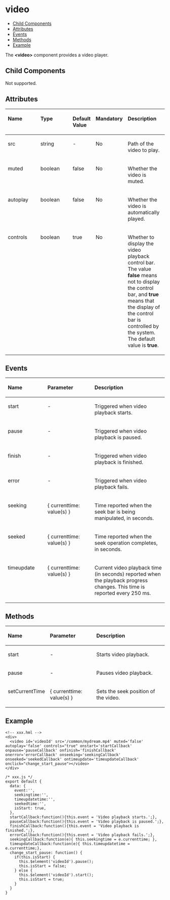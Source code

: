 # video<a name="ZH-CN_TOPIC_0000001115814824"></a>

-   [Child Components](#zh-cn_topic_0000001058670744_section9288143101012)
-   [Attributes](#zh-cn_topic_0000001058670744_section2907183951110)
-   [Events](#zh-cn_topic_0000001058670744_section3892191911214)
-   [Methods](#zh-cn_topic_0000001058670744_section45171131134215)
-   [Example](#zh-cn_topic_0000001058670746_section16867208402)

The <strong>&lt;video&gt;</strong> component provides a video player.

## Child Components<a name="zh-cn_topic_0000001058670744_section9288143101012"></a>

Not supported.

## Attributes<a name="zh-cn_topic_0000001058670744_section2907183951110"></a>

<a name="zh-cn_topic_0000001058670744_table20633101642315"></a>
<table><thead align="left"><tr id="zh-cn_topic_0000001058670744_row663331618238"><th class="cellrowborder" valign="top" width="23.119999999999997%" id="mcps1.1.6.1.1"><p id="zh-cn_topic_0000001058670744_zh-cn_topic_0000001058340523_a9ba8c579217b4b8b841b035f1d28b20e"><a name="zh-cn_topic_0000001058670744_zh-cn_topic_0000001058340523_a9ba8c579217b4b8b841b035f1d28b20e"></a><a name="zh-cn_topic_0000001058670744_zh-cn_topic_0000001058340523_a9ba8c579217b4b8b841b035f1d28b20e"></a>Name</p>
</th>
<th class="cellrowborder" valign="top" width="13.119999999999997%" id="mcps1.1.6.1.2"><p id="zh-cn_topic_0000001058670744_zh-cn_topic_0000001058340523_a633002333b024497914a4b172446f14e"><a name="zh-cn_topic_0000001058670744_zh-cn_topic_0000001058340523_a633002333b024497914a4b172446f14e"></a><a name="zh-cn_topic_0000001058670744_zh-cn_topic_0000001058340523_a633002333b024497914a4b172446f14e"></a>Type</p>
</th>
<th class="cellrowborder" valign="top" width="10.48%" id="mcps1.1.6.1.3"><p id="zh-cn_topic_0000001058670744_zh-cn_topic_0000001058340523_a4950f7884c6540b9ad523ac34657d952"><a name="zh-cn_topic_0000001058670744_zh-cn_topic_0000001058340523_a4950f7884c6540b9ad523ac34657d952"></a><a name="zh-cn_topic_0000001058670744_zh-cn_topic_0000001058340523_a4950f7884c6540b9ad523ac34657d952"></a>Default Value</p>
</th>
<th class="cellrowborder" valign="top" width="17.5200000000000005%" id="mcps1.1.6.1.4"><p id="zh-cn_topic_0000001058670744_p824610360217"><a name="zh-cn_topic_0000001058670744_p824610360217"></a><a name="zh-cn_topic_0000001058670744_p824610360217"></a>Mandatory</p>
</th>
<th class="cellrowborder" valign="top" width="35.76%" id="mcps1.1.6.1.5"><p id="zh-cn_topic_0000001058670744_zh-cn_topic_0000001058340523_a1313564aa9404a338447087d5918c17d"><a name="zh-cn_topic_0000001058670744_zh-cn_topic_0000001058340523_a1313564aa9404a338447087d5918c17d"></a><a name="zh-cn_topic_0000001058670744_zh-cn_topic_0000001058340523_a1313564aa9404a338447087d5918c17d"></a>Description</p>
</th>
</tr>
</thead>
<tbody><tr id="zh-cn_topic_0000001058670744_row10711153415392"><td class="cellrowborder" valign="top" width="23.119999999999997%" headers="mcps1.1.6.1.1 "><p id="zh-cn_topic_0000001058670744_p13851942163912"><a name="zh-cn_topic_0000001058670744_p13851942163912"></a><a name="zh-cn_topic_0000001058670744_p13851942163912"></a>src</p>
</td>
<td class="cellrowborder" valign="top" width="23.119999999999997%" headers="mcps1.1.6.1.2 "><p id="zh-cn_topic_0000001058670744_p53851422390"><a name="zh-cn_topic_0000001058670744_p53851422390"></a><a name="zh-cn_topic_0000001058670744_p53851422390"></a>string</p>
</td>
<td class="cellrowborder" valign="top" width="10.48%" headers="mcps1.1.6.1.3 "><p id="zh-cn_topic_0000001058670744_p193856420395"><a name="zh-cn_topic_0000001058670744_p193856420395"></a><a name="zh-cn_topic_0000001058670744_p193856420395"></a>-</p>
</td>
<td class="cellrowborder" valign="top" width="7.5200000000000005%" headers="mcps1.1.6.1.4 "><p id="zh-cn_topic_0000001058670744_p23851942103915"><a name="zh-cn_topic_0000001058670744_p23851942103915"></a><a name="zh-cn_topic_0000001058670744_p23851942103915"></a>No</p>
</td>
<td class="cellrowborder" valign="top" width="35.76%" headers="mcps1.1.6.1.5 "><p id="zh-cn_topic_0000001058670744_p4386542163913"><a name="zh-cn_topic_0000001058670744_p4386542163913"></a><a name="zh-cn_topic_0000001058670744_p4386542163913"></a><span id="zh-cn_topic_0000001058670744_ph1386114233917"><a name="zh-cn_topic_0000001058670744_ph1386114233917"></a><a name="zh-cn_topic_0000001058670744_ph1386114233917"></a>Path of the video to play.</span></p>
</td>
</tr>
<tr id="zh-cn_topic_0000001058670744_row871123253917"><td class="cellrowborder" valign="top" width="23.119999999999997%" headers="mcps1.1.6.1.1 "><p id="zh-cn_topic_0000001058670744_p11386134218396"><a name="zh-cn_topic_0000001058670744_p11386134218396"></a><a name="zh-cn_topic_0000001058670744_p11386134218396"></a>muted</p>
</td>
<td class="cellrowborder" valign="top" width="23.119999999999997%" headers="mcps1.1.6.1.2 "><p id="zh-cn_topic_0000001058670744_p338613422396"><a name="zh-cn_topic_0000001058670744_p338613422396"></a><a name="zh-cn_topic_0000001058670744_p338613422396"></a>boolean</p>
</td>
<td class="cellrowborder" valign="top" width="10.48%" headers="mcps1.1.6.1.3 "><p id="zh-cn_topic_0000001058670744_p9386142203914"><a name="zh-cn_topic_0000001058670744_p9386142203914"></a><a name="zh-cn_topic_0000001058670744_p9386142203914"></a>false</p>
</td>
<td class="cellrowborder" valign="top" width="7.5200000000000005%" headers="mcps1.1.6.1.4 "><p id="zh-cn_topic_0000001058670744_p18386124213913"><a name="zh-cn_topic_0000001058670744_p18386124213913"></a><a name="zh-cn_topic_0000001058670744_p18386124213913"></a>No</p>
</td>
<td class="cellrowborder" valign="top" width="35.76%" headers="mcps1.1.6.1.5 "><p id="zh-cn_topic_0000001058670744_p8386194283917"><a name="zh-cn_topic_0000001058670744_p8386194283917"></a><a name="zh-cn_topic_0000001058670744_p8386194283917"></a>Whether the video is muted.</p>
</td>
</tr>
<tr id="zh-cn_topic_0000001058670744_row36332165231"><td class="cellrowborder" valign="top" width="23.119999999999997%" headers="mcps1.1.6.1.1 "><p id="zh-cn_topic_0000001058670744_zh-cn_topic_0000001058340523_adb8a73146d764f2aab50fc046169ab26"><a name="zh-cn_topic_0000001058670744_zh-cn_topic_0000001058340523_adb8a73146d764f2aab50fc046169ab26"></a><a name="zh-cn_topic_0000001058670744_zh-cn_topic_0000001058340523_adb8a73146d764f2aab50fc046169ab26"></a>autoplay</p>
</td>
<td class="cellrowborder" valign="top" width="23.119999999999997%" headers="mcps1.1.6.1.2 "><p id="zh-cn_topic_0000001058670744_zh-cn_topic_0000001058340523_a06898db2627246f78e85d4fbadeee85c"><a name="zh-cn_topic_0000001058670744_zh-cn_topic_0000001058340523_a06898db2627246f78e85d4fbadeee85c"></a><a name="zh-cn_topic_0000001058670744_zh-cn_topic_0000001058340523_a06898db2627246f78e85d4fbadeee85c"></a>boolean</p>
</td>
<td class="cellrowborder" valign="top" width="10.48%" headers="mcps1.1.6.1.3 "><p id="zh-cn_topic_0000001058670744_zh-cn_topic_0000001058340523_ae685ead324a647bcba1bbb45c9402dd6"><a name="zh-cn_topic_0000001058670744_zh-cn_topic_0000001058340523_ae685ead324a647bcba1bbb45c9402dd6"></a><a name="zh-cn_topic_0000001058670744_zh-cn_topic_0000001058340523_ae685ead324a647bcba1bbb45c9402dd6"></a>false</p>
</td>
<td class="cellrowborder" valign="top" width="7.5200000000000005%" headers="mcps1.1.6.1.4 "><p id="zh-cn_topic_0000001058670744_p42461736102118"><a name="zh-cn_topic_0000001058670744_p42461736102118"></a><a name="zh-cn_topic_0000001058670744_p42461736102118"></a> No</p>
</td>
<td class="cellrowborder" valign="top" width="35.76%" headers="mcps1.1.6.1.5 "><p id="zh-cn_topic_0000001058670744_zh-cn_topic_0000001058340523_a692121725a9b4ebbae65cd22b94b672e"><a name="zh-cn_topic_0000001058670744_zh-cn_topic_0000001058340523_a692121725a9b4ebbae65cd22b94b672e"></a><a name="zh-cn_topic_0000001058670744_zh-cn_topic_0000001058340523_a692121725a9b4ebbae65cd22b94b672e"></a>Whether the video is automatically played.</p>
</td>
</tr>
<tr id="zh-cn_topic_0000001058670744_row13633131616239"><td class="cellrowborder" valign="top" width="23.119999999999997%" headers="mcps1.1.6.1.1 "><p id="zh-cn_topic_0000001058670744_zh-cn_topic_0000001058340523_a7c032d302e1d437eac59680e066308b0"><a name="zh-cn_topic_0000001058670744_zh-cn_topic_0000001058340523_a7c032d302e1d437eac59680e066308b0"></a><a name="zh-cn_topic_0000001058670744_zh-cn_topic_0000001058340523_a7c032d302e1d437eac59680e066308b0"></a>controls</p>
</td>
<td class="cellrowborder" valign="top" width="23.119999999999997%" headers="mcps1.1.6.1.2 "><p id="zh-cn_topic_0000001058670744_zh-cn_topic_0000001058340523_a6ba72f5c52df4fba9b02b5dffa26677e"><a name="zh-cn_topic_0000001058670744_zh-cn_topic_0000001058340523_a6ba72f5c52df4fba9b02b5dffa26677e"></a><a name="zh-cn_topic_0000001058670744_zh-cn_topic_0000001058340523_a6ba72f5c52df4fba9b02b5dffa26677e"></a>boolean</p>
</td>
<td class="cellrowborder" valign="top" width="10.48%" headers="mcps1.1.6.1.3 "><p id="zh-cn_topic_0000001058670744_zh-cn_topic_0000001058340523_a23cec1f95fd04ff1b3b20f58844ea654"><a name="zh-cn_topic_0000001058670744_zh-cn_topic_0000001058340523_a23cec1f95fd04ff1b3b20f58844ea654"></a><a name="zh-cn_topic_0000001058670744_zh-cn_topic_0000001058340523_a23cec1f95fd04ff1b3b20f58844ea654"></a>true</p>
</td>
<td class="cellrowborder" valign="top" width="7.5200000000000005%" headers="mcps1.1.6.1.4 "><p id="zh-cn_topic_0000001058670744_p17246836142119"><a name="zh-cn_topic_0000001058670744_p17246836142119"></a><a name="zh-cn_topic_0000001058670744_p17246836142119"></a>No</p>
</td>
<td class="cellrowborder" valign="top" width="35.76%" headers="mcps1.1.6.1.5 "><p id="zh-cn_topic_0000001058670744_zh-cn_topic_0000001058340523_ab9c92d331da44a0e9114f6760340680a"><a name="zh-cn_topic_0000001058670744_zh-cn_topic_0000001058340523_ab9c92d331da44a0e9114f6760340680a"></a><a name="zh-cn_topic_0000001058670744_zh-cn_topic_0000001058340523_ab9c92d331da44a0e9114f6760340680a"></a>Whether to display the video playback control bar. The value <strong>false</strong> means not to display the control bar, and <strong>true</strong> means that the display of the control bar is controlled by the system. The default value is <strong>true</strong>.</p>
</td>
</tr>
</tbody>
</table>

## Events<a name="zh-cn_topic_0000001058670744_section3892191911214"></a>

<a name="zh-cn_topic_0000001058670744_table341925115454"></a>
<table><thead align="left"><tr id="zh-cn_topic_0000001058670744_row94208515453"><th class="cellrowborder" valign="top" width="24.91249124912491%" id="mcps1.1.4.1.1"><p id="zh-cn_topic_0000001058670744_zh-cn_topic_0000001058460527_a487aa1c493e84ca68567b4b65051674d"><a name="zh-cn_topic_0000001058670744_zh-cn_topic_0000001058460527_a487aa1c493e84ca68567b4b65051674d"></a><a name="zh-cn_topic_0000001058670744_zh-cn_topic_0000001058460527_a487aa1c493e84ca68567b4b65051674d"></a>Name</p>
</th>
<th class="cellrowborder" valign="top" width="29.492949294929495%" id="mcps1.1.4.1.2"><p id="zh-cn_topic_0000001058670744_zh-cn_topic_0000001058460527_adc4b506cda3043508da6ee7649c12ca4"><a name="zh-cn_topic_0000001058670744_zh-cn_topic_0000001058460527_adc4b506cda3043508da6ee7649c12ca4"></a><a name="zh-cn_topic_0000001058670744_zh-cn_topic_0000001058460527_adc4b506cda3043508da6ee7649c12ca4"></a>Parameter</p>
</th>
<th class="cellrowborder" valign="top" width="45.5945594559456%" id="mcps1.1.4.1.3"><p id="zh-cn_topic_0000001058670744_zh-cn_topic_0000001058460527_a59e4cbe58a5c42a7a4585bc8365783bc"><a name="zh-cn_topic_0000001058670744_zh-cn_topic_0000001058460527_a59e4cbe58a5c42a7a4585bc8365783bc"></a><a name="zh-cn_topic_0000001058670744_zh-cn_topic_0000001058460527_a59e4cbe58a5c42a7a4585bc8365783bc"></a>Description</p>
</th>
</tr>
</thead>
<tbody><tr id="zh-cn_topic_0000001058670744_row370317364612"><td class="cellrowborder" valign="top" width="24.91249124912491%" headers="mcps1.1.4.1.1 "><p id="zh-cn_topic_0000001058670744_p1177515914469"><a name="zh-cn_topic_0000001058670744_p1177515914469"></a><a name="zh-cn_topic_0000001058670744_p1177515914469"></a>start</p>
</td>
<td class="cellrowborder" valign="top" width="29.492949294929495%" headers="mcps1.1.4.1.2 "><p id="zh-cn_topic_0000001058670744_p4775139144612"><a name="zh-cn_topic_0000001058670744_p4775139144612"></a><a name="zh-cn_topic_0000001058670744_p4775139144612"></a>-</p>
</td>
<td class="cellrowborder" valign="top" width="45.5945594559456%" headers="mcps1.1.4.1.3 "><p id="zh-cn_topic_0000001058670744_p1577514934614"><a name="zh-cn_topic_0000001058670744_p1577514934614"></a><a name="zh-cn_topic_0000001058670744_p1577514934614"></a>Triggered when video playback starts.</p>
</td>
</tr>
<tr id="zh-cn_topic_0000001058670744_row8120201134610"><td class="cellrowborder" valign="top" width="24.91249124912491%" headers="mcps1.1.4.1.1 "><p id="zh-cn_topic_0000001058670744_p8775992468"><a name="zh-cn_topic_0000001058670744_p8775992468"></a><a name="zh-cn_topic_0000001058670744_p8775992468"></a>pause</p>
</td>
<td class="cellrowborder" valign="top" width="29.492949294929495%" headers="mcps1.1.4.1.2 "><p id="zh-cn_topic_0000001058670744_p107755934612"><a name="zh-cn_topic_0000001058670744_p107755934612"></a><a name="zh-cn_topic_0000001058670744_p107755934612"></a>-</p>
</td>
<td class="cellrowborder" valign="top" width="45.5945594559456%" headers="mcps1.1.4.1.3 "><p id="zh-cn_topic_0000001058670744_p277510954617"><a name="zh-cn_topic_0000001058670744_p277510954617"></a><a name="zh-cn_topic_0000001058670744_p277510954617"></a>Triggered when video playback is paused.</p>
</td>
</tr>
<tr id="zh-cn_topic_0000001058670744_row336512569516"><td class="cellrowborder" valign="top" width="24.91249124912491%" headers="mcps1.1.4.1.1 "><p id="zh-cn_topic_0000001058670744_zh-cn_topic_0000001058460527_a58fb4b1d870f466e955cf5ea879c4d4a"><a name="zh-cn_topic_0000001058670744_zh-cn_topic_0000001058460527_a58fb4b1d870f466e955cf5ea879c4d4a"></a><a name="zh-cn_topic_0000001058670744_zh-cn_topic_0000001058460527_a58fb4b1d870f466e955cf5ea879c4d4a"></a>finish</p>
</td>
<td class="cellrowborder" valign="top" width="29.492949294929495%" headers="mcps1.1.4.1.2 "><p id="zh-cn_topic_0000001058670744_zh-cn_topic_0000001058460527_abefebd99301b4bdebb798d1b9df24d8d"><a name="zh-cn_topic_0000001058670744_zh-cn_topic_0000001058460527_abefebd99301b4bdebb798d1b9df24d8d"></a><a name="zh-cn_topic_0000001058670744_zh-cn_topic_0000001058460527_abefebd99301b4bdebb798d1b9df24d8d"></a>-</p>
</td>
<td class="cellrowborder" valign="top" width="45.5945594559456%" headers="mcps1.1.4.1.3 "><p id="zh-cn_topic_0000001058670744_zh-cn_topic_0000001058460527_afa4290e2620f4f5fbdcb74dcae84e536"><a name="zh-cn_topic_0000001058670744_zh-cn_topic_0000001058460527_afa4290e2620f4f5fbdcb74dcae84e536"></a><a name="zh-cn_topic_0000001058670744_zh-cn_topic_0000001058460527_afa4290e2620f4f5fbdcb74dcae84e536"></a>Triggered when video playback is finished.</p>
</td>
</tr>
<tr id="zh-cn_topic_0000001058670744_row1236519563517"><td class="cellrowborder" valign="top" width="24.91249124912491%" headers="mcps1.1.4.1.1 "><p id="zh-cn_topic_0000001058670744_zh-cn_topic_0000001058460527_a23e0317cfee94650be4dcd2280c3e94e"><a name="zh-cn_topic_0000001058670744_zh-cn_topic_0000001058460527_a23e0317cfee94650be4dcd2280c3e94e"></a><a name="zh-cn_topic_0000001058670744_zh-cn_topic_0000001058460527_a23e0317cfee94650be4dcd2280c3e94e"></a>error</p>
</td>
<td class="cellrowborder" valign="top" width="29.492949294929495%" headers="mcps1.1.4.1.2 "><p id="zh-cn_topic_0000001058670744_zh-cn_topic_0000001058460527_aea26e4f9575044dc8fb65080f3a6684a"><a name="zh-cn_topic_0000001058670744_zh-cn_topic_0000001058460527_aea26e4f9575044dc8fb65080f3a6684a"></a><a name="zh-cn_topic_0000001058670744_zh-cn_topic_0000001058460527_aea26e4f9575044dc8fb65080f3a6684a"></a>-</p>
</td>
<td class="cellrowborder" valign="top" width="45.5945594559456%" headers="mcps1.1.4.1.3 "><p id="zh-cn_topic_0000001058670744_zh-cn_topic_0000001058460527_a37f7cc43d82c4ee18512bd079349079d"><a name="zh-cn_topic_0000001058670744_zh-cn_topic_0000001058460527_a37f7cc43d82c4ee18512bd079349079d"></a><a name="zh-cn_topic_0000001058670744_zh-cn_topic_0000001058460527_a37f7cc43d82c4ee18512bd079349079d"></a>Triggered when video playback fails.</p>
</td>
</tr>
<tr id="zh-cn_topic_0000001058670744_row18365145615516"><td class="cellrowborder" valign="top" width="24.91249124912491%" headers="mcps1.1.4.1.1 "><p id="zh-cn_topic_0000001058670744_zh-cn_topic_0000001058460527_ad0728eeac06143bbb4a6fdf1ed5c6d91"><a name="zh-cn_topic_0000001058670744_zh-cn_topic_0000001058460527_ad0728eeac06143bbb4a6fdf1ed5c6d91"></a><a name="zh-cn_topic_0000001058670744_zh-cn_topic_0000001058460527_ad0728eeac06143bbb4a6fdf1ed5c6d91"></a>seeking</p>
</td>
<td class="cellrowborder" valign="top" width="29.492949294929495%" headers="mcps1.1.4.1.2 "><p id="zh-cn_topic_0000001058670744_zh-cn_topic_0000001058460527_a59e2819eae2b4d3e935991b43156347b"><a name="zh-cn_topic_0000001058670744_zh-cn_topic_0000001058460527_a59e2819eae2b4d3e935991b43156347b"></a><a name="zh-cn_topic_0000001058670744_zh-cn_topic_0000001058460527_a59e2819eae2b4d3e935991b43156347b"></a>{ currenttime: value(s) }</p>
</td>
<td class="cellrowborder" valign="top" width="45.5945594559456%" headers="mcps1.1.4.1.3 "><p id="zh-cn_topic_0000001058670744_zh-cn_topic_0000001058460527_a739d9ef0db624f6284554aeaeddffa0a"><a name="zh-cn_topic_0000001058670744_zh-cn_topic_0000001058460527_a739d9ef0db624f6284554aeaeddffa0a"></a><a name="zh-cn_topic_0000001058670744_zh-cn_topic_0000001058460527_a739d9ef0db624f6284554aeaeddffa0a"></a>Time reported when the seek bar is being manipulated, in seconds.</p>
</td>
</tr>
<tr id="zh-cn_topic_0000001058670744_row63651566517"><td class="cellrowborder" valign="top" width="24.91249124912491%" headers="mcps1.1.4.1.1 "><p id="zh-cn_topic_0000001058670744_zh-cn_topic_0000001058460527_a233e2f6ff39f49fd97b8f233875d01d4"><a name="zh-cn_topic_0000001058670744_zh-cn_topic_0000001058460527_a233e2f6ff39f49fd97b8f233875d01d4"></a><a name="zh-cn_topic_0000001058670744_zh-cn_topic_0000001058460527_a233e2f6ff39f49fd97b8f233875d01d4"></a>seeked</p>
</td>
<td class="cellrowborder" valign="top" width="29.492949294929495%" headers="mcps1.1.4.1.2 "><p id="zh-cn_topic_0000001058670744_zh-cn_topic_0000001058460527_a439e69aaf158448e99b3c81cbc9fd624"><a name="zh-cn_topic_0000001058670744_zh-cn_topic_0000001058460527_a439e69aaf158448e99b3c81cbc9fd624"></a><a name="zh-cn_topic_0000001058670744_zh-cn_topic_0000001058460527_a439e69aaf158448e99b3c81cbc9fd624"></a>{ currenttime: value(s) }</p>
</td>
<td class="cellrowborder" valign="top" width="45.5945594559456%" headers="mcps1.1.4.1.3 "><p id="zh-cn_topic_0000001058670744_zh-cn_topic_0000001058460527_a05c0fe4e05ef4154acee8a06ad56a2de"><a name="zh-cn_topic_0000001058670744_zh-cn_topic_0000001058460527_a05c0fe4e05ef4154acee8a06ad56a2de"></a><a name="zh-cn_topic_0000001058670744_zh-cn_topic_0000001058460527_a05c0fe4e05ef4154acee8a06ad56a2de"></a>Time reported when the seek operation completes, in seconds.</p>
</td>
</tr>
<tr id="zh-cn_topic_0000001058670744_row1042125114520"><td class="cellrowborder" valign="top" width="24.91249124912491%" headers="mcps1.1.4.1.1 "><p id="zh-cn_topic_0000001058670744_zh-cn_topic_0000001058460527_a2fb4de45b1594f6fa1a7da45ce0db57f"><a name="zh-cn_topic_0000001058670744_zh-cn_topic_0000001058460527_a2fb4de45b1594f6fa1a7da45ce0db57f"></a><a name="zh-cn_topic_0000001058670744_zh-cn_topic_0000001058460527_a2fb4de45b1594f6fa1a7da45ce0db57f"></a>timeupdate</p>
</td>
<td class="cellrowborder" valign="top" width="29.492949294929495%" headers="mcps1.1.4.1.2 "><p id="zh-cn_topic_0000001058670744_zh-cn_topic_0000001058460527_af86bf1da40504ed2a8d14213a42536ab"><a name="zh-cn_topic_0000001058670744_zh-cn_topic_0000001058460527_af86bf1da40504ed2a8d14213a42536ab"></a><a name="zh-cn_topic_0000001058670744_zh-cn_topic_0000001058460527_af86bf1da40504ed2a8d14213a42536ab"></a>{ currenttime: value(s) }</p>
</td>
<td class="cellrowborder" valign="top" width="45.5945594559456%" headers="mcps1.1.4.1.3 "><p id="zh-cn_topic_0000001058670744_zh-cn_topic_0000001058460527_a1d32f00c38c440ddaa63c3f3e01d4e09"><a name="zh-cn_topic_0000001058670744_zh-cn_topic_0000001058460527_a1d32f00c38c440ddaa63c3f3e01d4e09"></a><a name="zh-cn_topic_0000001058670744_zh-cn_topic_0000001058460527_a1d32f00c38c440ddaa63c3f3e01d4e09"></a>Current video playback time (in seconds) reported when the playback progress changes. This time is reported every 250 ms.</p>
</td>
</tr>
</tbody>
</table>

## Methods<a name="zh-cn_topic_0000001058670744_section45171131134215"></a>

<a name="zh-cn_topic_0000001058670744_table341925115454"></a>
<table><thead align="left"><tr id="zh-cn_topic_0000001058670744_row94208515453"><th class="cellrowborder" valign="top" width="24.91249124912491%" id="mcps1.1.4.1.1"><p id="zh-cn_topic_0000001058670744_zh-cn_topic_0000001058460527_a487aa1c493e84ca68567b4b65051674d"><a name="zh-cn_topic_0000001058670744_zh-cn_topic_0000001058460527_a487aa1c493e84ca68567b4b65051674d"></a><a name="zh-cn_topic_0000001058670744_zh-cn_topic_0000001058460527_a487aa1c493e84ca68567b4b65051674d"></a>Name</p>
</th>
<th class="cellrowborder" valign="top" width="29.492949294929495%" id="mcps1.1.4.1.2"><p id="zh-cn_topic_0000001058670744_zh-cn_topic_0000001058460527_adc4b506cda3043508da6ee7649c12ca4"><a name="zh-cn_topic_0000001058670744_zh-cn_topic_0000001058460527_adc4b506cda3043508da6ee7649c12ca4"></a><a name="zh-cn_topic_0000001058670744_zh-cn_topic_0000001058460527_adc4b506cda3043508da6ee7649c12ca4"></a>Parameter</p>
</th>
<th class="cellrowborder" valign="top" width="45.5945594559456%" id="mcps1.1.4.1.3"><p id="zh-cn_topic_0000001058670744_zh-cn_topic_0000001058460527_a59e4cbe58a5c42a7a4585bc8365783bc"><a name="zh-cn_topic_0000001058670744_zh-cn_topic_0000001058460527_a59e4cbe58a5c42a7a4585bc8365783bc"></a><a name="zh-cn_topic_0000001058670744_zh-cn_topic_0000001058460527_a59e4cbe58a5c42a7a4585bc8365783bc"></a>Description</p>
</th>
</tr>
</thead>
<tbody><tr id="zh-cn_topic_0000001058670744_row370317364612"><td class="cellrowborder" valign="top" width="24.91249124912491%" headers="mcps1.1.4.1.1 "><p id="zh-cn_topic_0000001058670744_p1177515914469"><a name="zh-cn_topic_0000001058670744_p1177515914469"></a><a name="zh-cn_topic_0000001058670744_p1177515914469"></a>start</p>
</td>
<td class="cellrowborder" valign="top" width="29.492949294929495%" headers="mcps1.1.4.1.2 "><p id="zh-cn_topic_0000001058670744_p4775139144612"><a name="zh-cn_topic_0000001058670744_p4775139144612"></a><a name="zh-cn_topic_0000001058670744_p4775139144612"></a>-</p>
</td>
<td class="cellrowborder" valign="top" width="45.5945594559456%" headers="mcps1.1.4.1.3 "><p id="zh-cn_topic_0000001058670744_p1577514934614"><a name="zh-cn_topic_0000001058670744_p1577514934614"></a><a name="zh-cn_topic_0000001058670744_p1577514934614"></a>Starts video playback.</p>
</td>
</tr>
<tr id="zh-cn_topic_0000001058670744_row8120201134610"><td class="cellrowborder" valign="top" width="24.91249124912491%" headers="mcps1.1.4.1.1 "><p id="zh-cn_topic_0000001058670744_p8775992468"><a name="zh-cn_topic_0000001058670744_p8775992468"></a><a name="zh-cn_topic_0000001058670744_p8775992468"></a>pause</p>
</td>
<td class="cellrowborder" valign="top" width="29.492949294929495%" headers="mcps1.1.4.1.2 "><p id="zh-cn_topic_0000001058670744_p107755934612"><a name="zh-cn_topic_0000001058670744_p107755934612"></a><a name="zh-cn_topic_0000001058670744_p107755934612"></a>-</p>
</td>
<td class="cellrowborder" valign="top" width="45.5945594559456%" headers="mcps1.1.4.1.3 "><p id="zh-cn_topic_0000001058670744_p277510954617"><a name="zh-cn_topic_0000001058670744_p277510954617"></a><a name="zh-cn_topic_0000001058670744_p277510954617"></a>Pauses video playback.</p>
</td>
</tr>
<tr id="zh-cn_topic_0000001058670744_row336512569516"><td class="cellrowborder" valign="top" width="24.91249124912491%" headers="mcps1.1.4.1.1 "><p id="zh-cn_topic_0000001058670744_zh-cn_topic_0000001058460527_a58fb4b1d870f466e955cf5ea879c4d4a"><a name="zh-cn_topic_0000001058670744_zh-cn_topic_0000001058460527_a58fb4b1d870f466e955cf5ea879c4d4a"></a><a name="zh-cn_topic_0000001058670744_zh-cn_topic_0000001058460527_a58fb4b1d870f466e955cf5ea879c4d4a"></a>setCurrentTime</p>
</td>
<td class="cellrowborder" valign="top" width="29.492949294929495%" headers="mcps1.1.4.1.2 "><p id="zh-cn_topic_0000001058670744_zh-cn_topic_0000001058460527_abefebd99301b4bdebb798d1b9df24d8d"><a name="zh-cn_topic_0000001058670744_zh-cn_topic_0000001058460527_abefebd99301b4bdebb798d1b9df24d8d"></a><a name="zh-cn_topic_0000001058670744_zh-cn_topic_0000001058460527_abefebd99301b4bdebb798d1b9df24d8d"></a>{ currenttime: value(s) }</p>
</td>
<td class="cellrowborder" valign="top" width="45.5945594559456%" headers="mcps1.1.4.1.3 "><p id="zh-cn_topic_0000001058670744_zh-cn_topic_0000001058460527_afa4290e2620f4f5fbdcb74dcae84e536"><a name="zh-cn_topic_0000001058670744_zh-cn_topic_0000001058460527_afa4290e2620f4f5fbdcb74dcae84e536"></a><a name="zh-cn_topic_0000001058670744_zh-cn_topic_0000001058460527_afa4290e2620f4f5fbdcb74dcae84e536"></a>Sets the seek position of the video.</p>
</td>
</tr>
</tbody>
</table>

## Example<a name="zh-cn_topic_0000001058670746_section16867208402"></a>

```
<!-- xxx.hml -->
<div>
  <video id='videoId' src='/common/mydream.mp4' muted='false' autoplay='false' controls="true" onstart='startCallback' onpause='pauseCallback' onfinish='finishCallback' onerror='errorCallback' onseeking='seekingCallback' onseeked='seekedCallback' ontimeupdate='timeupdateCallback' onclick="change_start_pause"></video>
</div>
```

```
/* xxx.js */ 
export default {
  data: {
    event:'',
    seekingtime:'',
    timeupdatetime:'',
    seekedtime:'',
    isStart: true,
  },
  startCallback:function(){this.event = 'Video playback starts.';},
  pauseCallback:function(){this.event = 'Video playback is paused.';},
  finishCallback:function(){this.event = 'Video playback is finished.';},
  errorCallback:function(){this.event = 'Video playback fails.';},
  seekingCallback:function(e){ this.seekingtime = e.currenttime; },
  timeupdateCallback:function(e){ this.timeupdatetime = e.currenttime;},
  change_start_pause: function() {
    if(this.isStart) {
      this.$element('videoId').pause();
      this.isStart = false;
    } else {
      this.$element('videoId').start();
      this.isStart = true; 
    }
  }
}
```
